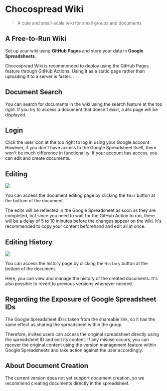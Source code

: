 # Chocospread Wiki

> A cute and small-scale wiki for small groups and documents

## A Free-to-Run Wiki

Set up your wiki using **GitHub Pages** and store your data in **Google Spreadsheets**.

Chocospread Wiki is recommended to deploy using the GitHub Pages feature through GitHub Actions. Using it as a static page rather than uploading it to a server is faster...

## Document Search

You can search for documents in the wiki using the search feature at the top right. If you try to access a document that doesn't exist, a `404` page will be displayed.

## Login

Click the user icon at the top right to log in using your Google account. However, if you don't have access to the Google Spreadsheet itself, there won't be much difference in functionality. If your account has access, you can edit and create documents.

## Editing

![](https://for.stella.place/D1/9c5b19ae-ad3e-450c-9071-811aa90d559e.webp)

You can access the document editing page by clicking the `Edit` button at the bottom of the document.

The edits will be reflected in the Google Spreadsheet as soon as they are completed, but since you need to wait for the GitHub Action to run, there will be a delay of 5 to 10 minutes before the changes appear on the wiki. It's recommended to copy your content beforehand and edit all at once.

## Editing History

![](https://for.stella.place/D1/03743c70-90a8-46d6-b66a-6f6d232fd2b9.webp)

You can access the history page by clicking the `History` button at the bottom of the document.

Here, you can view and manage the history of the created documents. It's also possible to revert to previous versions whenever needed.

## Regarding the Exposure of Google Spreadsheet IDs

The Google Spreadsheet ID is taken from the shareable link, so it has the same effect as sharing the spreadsheet within the group.

Therefore, invited users can access the original spreadsheet directly using the spreadsheet ID and edit its content. If any misuse occurs, you can recover the original content using the version management feature within Google Spreadsheets and take action against the user accordingly.

## About Document Creation

The current version does not yet support document creation, so we recommend creating documents directly in the spreadsheet.